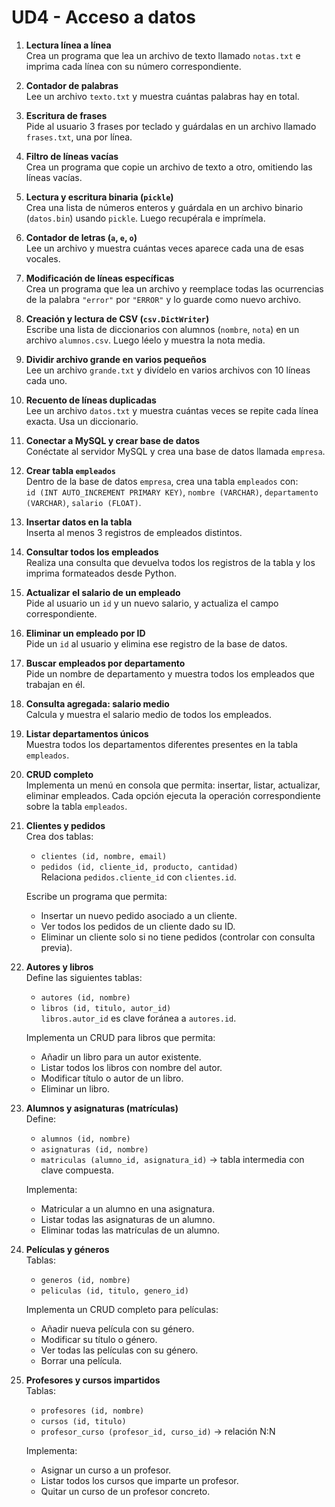 # UD4 - Acceso a datos
1. **Lectura línea a línea**  
   Crea un programa que lea un archivo de texto llamado `notas.txt` e imprima cada línea con su número correspondiente.

2. **Contador de palabras**  
   Lee un archivo `texto.txt` y muestra cuántas palabras hay en total.

3. **Escritura de frases**  
   Pide al usuario 3 frases por teclado y guárdalas en un archivo llamado `frases.txt`, una por línea.

4. **Filtro de líneas vacías**  
   Crea un programa que copie un archivo de texto a otro, omitiendo las líneas vacías.

5. **Lectura y escritura binaria (`pickle`)**  
   Crea una lista de números enteros y guárdala en un archivo binario (`datos.bin`) usando `pickle`. Luego recupérala e imprímela.

6. **Contador de letras (`a`, `e`, `o`)**  
   Lee un archivo y muestra cuántas veces aparece cada una de esas vocales.

7. **Modificación de líneas específicas**  
   Crea un programa que lea un archivo y reemplace todas las ocurrencias de la palabra `"error"` por `"ERROR"` y lo guarde como nuevo archivo.

8. **Creación y lectura de CSV (`csv.DictWriter`)**  
   Escribe una lista de diccionarios con alumnos (`nombre`, `nota`) en un archivo `alumnos.csv`. Luego léelo y muestra la nota media.

9. **Dividir archivo grande en varios pequeños**  
   Lee un archivo `grande.txt` y divídelo en varios archivos con 10 líneas cada uno.

10. **Recuento de líneas duplicadas**  
    Lee un archivo `datos.txt` y muestra cuántas veces se repite cada línea exacta. Usa un diccionario.

11. **Conectar a MySQL y crear base de datos**  
    Conéctate al servidor MySQL y crea una base de datos llamada `empresa`.

12. **Crear tabla `empleados`**  
    Dentro de la base de datos `empresa`, crea una tabla `empleados` con:  
    `id (INT AUTO_INCREMENT PRIMARY KEY)`, `nombre (VARCHAR)`, `departamento (VARCHAR)`, `salario (FLOAT)`.

13. **Insertar datos en la tabla**  
    Inserta al menos 3 registros de empleados distintos.

14. **Consultar todos los empleados**  
    Realiza una consulta que devuelva todos los registros de la tabla y los imprima formateados desde Python.

15. **Actualizar el salario de un empleado**  
    Pide al usuario un `id` y un nuevo salario, y actualiza el campo correspondiente.

16. **Eliminar un empleado por ID**  
    Pide un `id` al usuario y elimina ese registro de la base de datos.

17. **Buscar empleados por departamento**  
    Pide un nombre de departamento y muestra todos los empleados que trabajan en él.

18. **Consulta agregada: salario medio**  
    Calcula y muestra el salario medio de todos los empleados.

19. **Listar departamentos únicos**  
    Muestra todos los departamentos diferentes presentes en la tabla `empleados`.

20. **CRUD completo**  
    Implementa un menú en consola que permita: insertar, listar, actualizar, eliminar empleados. Cada opción ejecuta la operación correspondiente sobre la tabla `empleados`.

21. **Clientes y pedidos**  
    Crea dos tablas:
    - `clientes (id, nombre, email)`
    - `pedidos (id, cliente_id, producto, cantidad)`  
    Relaciona `pedidos.cliente_id` con `clientes.id`.

    Escribe un programa que permita:
    - Insertar un nuevo pedido asociado a un cliente.
    - Ver todos los pedidos de un cliente dado su ID.
    - Eliminar un cliente solo si no tiene pedidos (controlar con consulta previa).

22. **Autores y libros**  
    Define las siguientes tablas:
    - `autores (id, nombre)`
    - `libros (id, titulo, autor_id)`  
    `libros.autor_id` es clave foránea a `autores.id`.

    Implementa un CRUD para libros que permita:
    - Añadir un libro para un autor existente.
    - Listar todos los libros con nombre del autor.
    - Modificar título o autor de un libro.
    - Eliminar un libro.

23. **Alumnos y asignaturas (matrículas)**  
    Define:
    - `alumnos (id, nombre)`
    - `asignaturas (id, nombre)`
    - `matriculas (alumno_id, asignatura_id)` → tabla intermedia con clave compuesta.

    Implementa:
    - Matricular a un alumno en una asignatura.
    - Listar todas las asignaturas de un alumno.
    - Eliminar todas las matrículas de un alumno.

24. **Películas y géneros**  
    Tablas:
    - `generos (id, nombre)`
    - `peliculas (id, titulo, genero_id)`  

    Implementa un CRUD completo para películas:
    - Añadir nueva película con su género.
    - Modificar su título o género.
    - Ver todas las películas con su género.
    - Borrar una película.

25. **Profesores y cursos impartidos**  
    Tablas:
    - `profesores (id, nombre)`
    - `cursos (id, titulo)`
    - `profesor_curso (profesor_id, curso_id)` → relación N:N

    Implementa:
    - Asignar un curso a un profesor.
    - Listar todos los cursos que imparte un profesor.
    - Quitar un curso de un profesor concreto.

